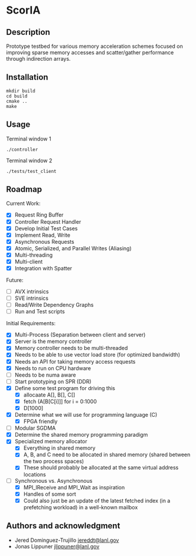 # ScorIA

## Description
Prototype testbed for various memory acceleration schemes focused on improving sparse memory accesses and scatter/gather performance through indirection arrays.

## Installation
```
mkdir build
cd build
cmake ..
make
```

## Usage
Terminal window 1
```
./controller
```

Terminal window 2
```
./tests/test_client
```

## Roadmap
Current Work:
- [x] Request Ring Buffer
- [x] Controller Request Handler
- [x] Develop Initial Test Cases
- [x] Implement Read, Write
- [x] Asynchronous Requests
- [x] Atomic, Serialized, and Parallel Writes (Aliasing)
- [x] Multi-threading
- [x] Multi-client
- [x] Integration with Spatter

Future:
- [ ] AVX intrinsics
- [ ] SVE intrinsics
- [ ] Read/Write Dependency Graphs
- [ ] Run and Test scripts

Initial Requirements:
- [x] Multi-Process (Separation between client and server)
- [x] Server is the memory controller
- [x] Memory controller needs to be multi-threaded
- [x] Needs to be able to use vector load store (for optimized bandwidth)
- [x] Needs an API for taking memory access requests
- [x] Needs to run on CPU hardware
- [ ] Needs to be numa aware
- [ ] Start prototyping on SPR (DDR)
- [x] Define some test program for driving this
  - [x] allocaate A[], B[], C[]
  - [x] fetch (A[B[C[i]]] for i = 0:1000
  - [x] D[1000]
- [x] Determine what we will use for programming language (C)
  - [x] FPGA friendly
- [ ] Modular SGDMA
- [x] Determine the shared memory programming paradigm
- [x] Specialized memory allocator
  - [x] Everything in shared memory
  - [x] A, B, and C need to be allocated in shared memory (shared between the two process spaces) 
  - [x] These should probably be allocated at the same virtual address locations
- [ ] Synchronous vs. Asynchronous
  - [x] MPI_IReceive and MPI_Wait as inspiration 
  - [x] Handles of some sort
  - [x] Could also just be an update of the latest fetched index (in a prefetching workload) in a well-known mailbox

## Authors and acknowledgment
- Jered Dominguez-Trujillo jereddt@lanl.gov
- Jonas Lippuner jlippuner@lanl.gov
